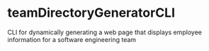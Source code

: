 # teamDirectoryGeneratorCLI
CLI for dynamically generating a web page that displays employee information for a software engineering team
